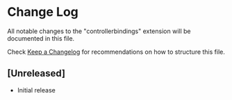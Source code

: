 # Change Log

All notable changes to the "controllerbindings" extension will be documented in this file.

Check [Keep a Changelog](http://keepachangelog.com/) for recommendations on how to structure this file.

## [Unreleased]

- Initial release